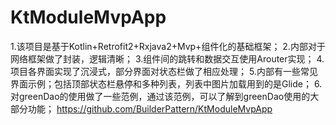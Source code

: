 # KtModuleMvpApp
1.该项目是基于Kotlin+Retrofit2+Rxjava2+Mvp+组件化的基础框架；
2.内部对于网络框架做了封装，逻辑清晰；
3.组件间的跳转和数据交互使用Arouter实现；
4.项目各界面实现了沉浸式，部分界面对状态栏做了相应处理；
5.内部有一些常见界面示例；包括顶部状态栏悬停和多种列表，列表中图片加载用到的是Glide；
6.对greenDao的使用做了一些范例，通过该范例，可以了解到greenDao使用的大部分功能；
https://github.com/BuilderPattern/KtModuleMvpApp